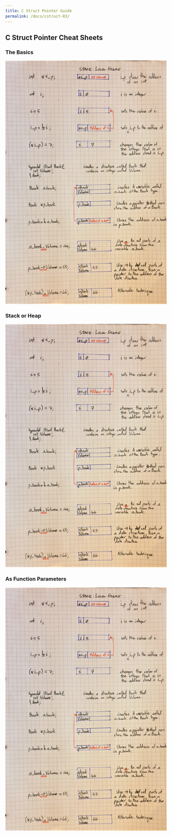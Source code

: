 ```yaml
---
title: C Struct Pointer Guide
permalink: /docs/cstruct-03/
---
```


## C Struct Pointer Cheat Sheets

### The Basics
![The Basics](/assets/img/topic4/structpointer1.jpg "The Basics")  

### Stack or Heap
![Stack or Heap](/assets/img/topic4/structpointer1.jpg "Stack or Heap")  

### As Function Parameters
![As Function Parameters](/assets/img/topic4/structpointer1.jpg "As function parameters")  
